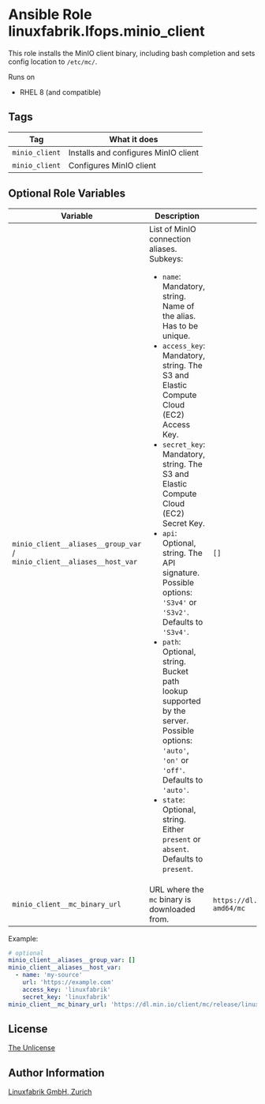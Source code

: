 # Ansible Role linuxfabrik.lfops.minio_client

This role installs the MinIO client binary, including bash completion and sets config location to `/etc/mc/`.

Runs on

* RHEL 8 (and compatible)


## Tags

| Tag            | What it does                         |
| ---            | ------------                         |
| `minio_client` | Installs and configures MinIO client |
| `minio_client` | Configures MinIO client              |


## Optional Role Variables

| Variable | Description | Default Value |
| -------- | ----------- | ------------- |
| `minio_client__aliases__group_var` /<br> `minio_client__aliases__host_var` | List of MinIO connection aliases. Subkeys: <ul><li>`name`: Mandatory, string. Name of the alias. Has to be unique.</li><li>`access_key`: Mandatory, string. The S3 and Elastic Compute Cloud (EC2) Access Key.</li><li>`secret_key`: Mandatory, string. The S3 and Elastic Compute Cloud (EC2) Secret Key.</li><li>`api`: Optional, string. The API signature. Possible options: `'S3v4'` or `'S3v2'`. Defaults to `'S3v4'`.</li><li>`path`: Optional, string. Bucket path lookup supported by the server. Possible options: `'auto'`, `'on'` or `'off'`. Defaults to `'auto'`.</li><li>`state`: Optional, string. Either `present` or `absent`. Defaults to `present`.</li></ul> | `[]` |
| `minio_client__mc_binary_url` | URL where the `mc` binary is downloaded from. | `https://dl.min.io/client/mc/release/linux-amd64/mc` |

Example:
```yaml
# optional
minio_client__aliases__group_var: []
minio_client__aliases__host_var:
  - name: 'my-source'
    url: 'https://example.com'
    access_key: 'linuxfabrik'
    secret_key: 'linuxfabrik'
minio_client__mc_binary_url: 'https://dl.min.io/client/mc/release/linux-amd64/mc'
```


## License

[The Unlicense](https://unlicense.org/)


## Author Information

[Linuxfabrik GmbH, Zurich](https://www.linuxfabrik.ch)
